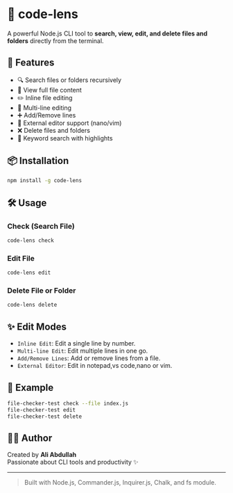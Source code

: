
# 📂 code-lens

A powerful Node.js CLI tool to **search, view, edit, and delete files and folders** directly from the terminal.

## 🚀 Features

- 🔍 Search files or folders recursively
- 📄 View full file content
- ✏️ Inline file editing
- 📝 Multi-line editing
- ➕ Add/Remove lines
- 📂 External editor support (nano/vim)
- ❌ Delete files and folders
- 🧠 Keyword search with highlights

## 📦 Installation

```bash
npm install -g code-lens
```

## 🛠 Usage

### Check (Search File)
```bash
code-lens check
```

### Edit File
```bash
code-lens edit
```

### Delete File or Folder
```bash
code-lens delete
```

## ✨ Edit Modes

- `Inline Edit`: Edit a single line by number.
- `Multi-line Edit`: Edit multiple lines in one go.
- `Add/Remove Lines`: Add or remove lines from a file.
- `External Editor`: Edit in notepad,vs code,nano or vim.

## 📂 Example

```bash
file-checker-test check --file index.js
file-checker-test edit
file-checker-test delete
```

## 🧑‍💻 Author

Created by **Ali Abdullah**  
Passionate about CLI tools and productivity ✨

---

> Built with Node.js, Commander.js, Inquirer.js, Chalk, and fs module.
